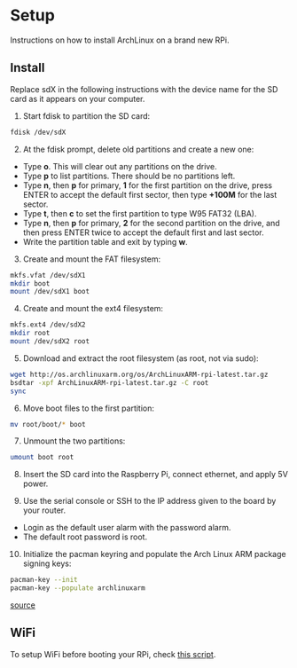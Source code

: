 # Setup

Instructions on how to install ArchLinux on a brand new RPi.

## Install

Replace sdX in the following instructions with the device name for the SD card as it appears on your computer.

1. Start fdisk to partition the SD card:

```bash
fdisk /dev/sdX
```

2. At the fdisk prompt, delete old partitions and create a new one:

- Type **o**. This will clear out any partitions on the drive.
- Type **p** to list partitions. There should be no partitions left.
- Type **n**, then **p** for primary, **1** for the first partition on the drive, press ENTER to accept the default first sector, then type **+100M** for the last sector.
- Type **t**, then **c** to set the first partition to type W95 FAT32 (LBA).
- Type **n**, then **p** for primary, **2** for the second partition on the drive, and then press ENTER twice to accept the default first and last sector.
- Write the partition table and exit by typing **w**.

3. Create and mount the FAT filesystem:

```bash
mkfs.vfat /dev/sdX1
mkdir boot
mount /dev/sdX1 boot
```

4. Create and mount the ext4 filesystem:

```bash
mkfs.ext4 /dev/sdX2
mkdir root
mount /dev/sdX2 root
```

5. Download and extract the root filesystem (as root, not via sudo):

```bash
wget http://os.archlinuxarm.org/os/ArchLinuxARM-rpi-latest.tar.gz
bsdtar -xpf ArchLinuxARM-rpi-latest.tar.gz -C root
sync
```

6. Move boot files to the first partition:

```bash
mv root/boot/* boot
```

7. Unmount the two partitions:

```bash
umount boot root
```

8. Insert the SD card into the Raspberry Pi, connect ethernet, and apply 5V power.

9. Use the serial console or SSH to the IP address given to the board by your router.

- Login as the default user alarm with the password alarm.
- The default root password is root.

10. Initialize the pacman keyring and populate the Arch Linux ARM package signing keys:
```bash
pacman-key --init
pacman-key --populate archlinuxarm
```

[source](https://archlinuxarm.org/platforms/armv6/raspberry-pi)

## WiFi

To setup WiFi before booting your RPi, check [this script](scripts/wpa-setup.sh).
